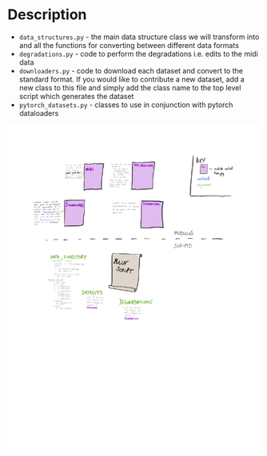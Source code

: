 # Description

* `data_structures.py`  - the main data structure class we will transform into
                          and all the functions for converting between
                          different data formats
* `degradations.py`     - code to perform the degradations i.e. edits to the
                          midi data
* `downloaders.py`      - code to download each dataset and convert to the
                          standard format. If you would like to contribute a
                          new dataset, add a new class to this file and simply
                          add the class name to the top level script which
                          generates the dataset
* `pytorch_datasets.py` - classes to use in conjunction with pytorch
                          dataloaders

![package schematic](../img/mdtk_package_schematic.png)
